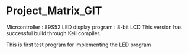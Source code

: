Project_Matrix_GIT
==================
Micrcontroller : 89S52
LED display program : 8-bit LCD
This version has successful build through Keil compiler.

This is first test program for implementing the LED program




